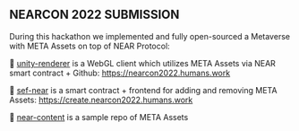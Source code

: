 ## NEARCON 2022 SUBMISSION
During this hackathon we implemented and fully open-sourced a Metaverse with META Assets on top of NEAR Protocol:

🌈 [unity-renderer](https://github.com/humans-meta/unity-renderer) is a WebGL client which utilizes META Assets via NEAR smart contract + Github: https://nearcon2022.humans.work

🧙 [sef-near](https://github.com/humans-meta/sef-near) is a smart contract + frontend for adding and removing META Assets: https://create.nearcon2022.humans.work
 
🍿 [near-content](https://github.com/humans-meta/near-content) is a sample repo of META Assets
